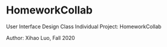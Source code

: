 # HomeworkCollab
User Interface Design Class Individual Project: HomeworkCollab

Author: Xihao Luo, Fall 2020
